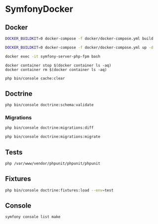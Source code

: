 # SymfonyDocker

## Docker
```bash
DOCKER_BUILDKIT=0 docker-compose -f docker/docker-compose.yml build
```
```bash
DOCKER_BUILDKIT=0 docker-compose -f docker/docker-compose.yml up -d
```
```bash
docker exec -it symfony-server-php-fpm bash
```
```Очистить контейнеры
docker container stop $(docker container ls -aq)
docker container rm $(docker container ls -aq)
```
```bash
php bin/console cache:clear
```

## Doctrine
```bash
php bin/console doctrine:schema:validate
```
### Migrations
```bash
php bin/console doctrine:migrations:diff
```
```bash
php bin/console doctrine:migrations:migrate
```
## Tests
```bash
php /var/www/vendor/phpunit/phpunit/phpunit
```
## Fixtures
```bash
php bin/console doctrine:fixtures:load --env=test
```
## Console
```bash
symfony console list make
```